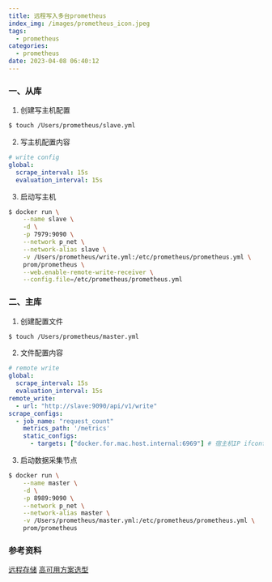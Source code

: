 ```yaml
---
title: 远程写入多台prometheus
index_img: /images/prometheus_icon.jpeg
tags:
  - prometheus
categories:
  - prometheus
date: 2023-04-08 06:40:12
---
```


### 一、从库

1. 创建写主机配置

``` bash
$ touch /Users/prometheus/slave.yml
```

2. 写主机配置内容

``` yml
# write config
global:
  scrape_interval: 15s
  evaluation_interval: 15s
```

3. 启动写主机

``` bash
$ docker run \
    --name slave \
    -d \
    -p 7979:9090 \
    --network p_net \
    --network-alias slave \
    -v /Users/prometheus/write.yml:/etc/prometheus/prometheus.yml \
    prom/prometheus \
    --web.enable-remote-write-receiver \
    --config.file=/etc/prometheus/prometheus.yml 
```


### 二、主库

1. 创建配置文件

``` bash
$ touch /Users/prometheus/master.yml
```

2. 文件配置内容

``` yml
# remote write
global:
  scrape_interval: 15s
  evaluation_interval: 15s
remote_write:
  - url: "http://slave:9090/api/v1/write"
scrape_configs:
  - job_name: "request_count"
    metrics_path: '/metrics'
    static_configs:
      - targets: ["docker.for.mac.host.internal:6969"] # 宿主机IP ifconfig获取 en0 的IP
```

3. 启动数据采集节点

``` bash
$ docker run \
    --name master \
    -d \
    -p 8989:9090 \
    --network p_net \
    --network-alias master \
    -v /Users/prometheus/master.yml:/etc/prometheus/prometheus.yml \
    prom/prometheus
```

### 参考资料

[远程存储](https://yunlzheng.gitbook.io/prometheus-book/part-ii-prometheus-jin-jie/readmd/prometheus-remote-storage)
[高可用方案选型](https://yunlzheng.gitbook.io/prometheus-book/part-ii-prometheus-jin-jie/readmd/prometheus-and-high-availability)